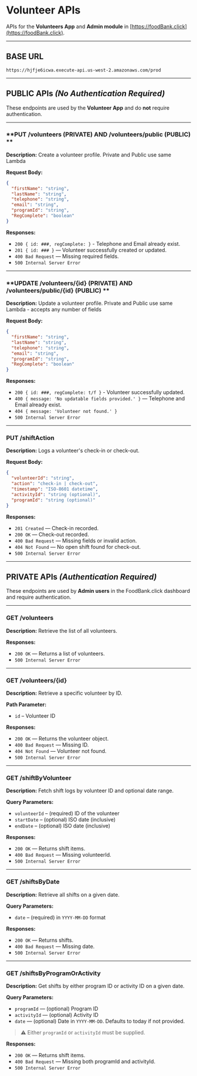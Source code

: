 # Volunteer APIs

APIs for the **Volunteers App** and **Admin module** in [https://foodBank.click](https://foodBank.click).

---

## **BASE URL**
```
https://hjfje6icwa.execute-api.us-west-2.amazonaws.com/prod
```

---

## PUBLIC APIs *(No Authentication Required)*

These endpoints are used by the **Volunteer App** and do **not** require authentication.

---

### **PUT /volunteers (PRIVATE) AND /volunteers/public (PUBLIC) **

**Description:** Create a volunteer profile. Private and Public use same Lambda

**Request Body:**
```json
{
  "firstName": "string",
  "lastName": "string",
  "telephone": "string",
  "email": "string",
  "programId": "string",
  "RegComplete": "boolean"
}
```

**Responses:**
- `200 { id: ###, regComplete: }` - Telephone and Email already exist.
- `201 { id: ### }` — Volunteer successfully created or updated.
- `400 Bad Request` — Missing required fields.
- `500 Internal Server Error`

---

### **UPDATE /volunteers/{id} (PRIVATE) AND /volunteers/public/{id} (PUBLIC) **

**Description:** Update a volunteer profile. Private and Public use same Lambda - accepts any number of fields

**Request Body:**
```json
{
  "firstName": "string",
  "lastName": "string",
  "telephone": "string",
  "email": "string",
  "programId": "string",
  "RegComplete": "boolean"
}
```

**Responses:**
- `200 { id: ###, regComplete: t/f }` - Volunteer successfully updated.
- `400 { message: 'No updatable fields provided.' }` — Telephone and Email already exist.
- `404 { message: 'Volunteer not found.' }`
- `500 Internal Server Error`

---

### **PUT /shiftAction**

**Description:** Logs a volunteer's check-in or check-out.

**Request Body:**
```json
{
  "volunteerId": "string",
  "action": "check-in | check-out",
  "timestamp": "ISO-8601 datetime",
  "activityId": "string (optional)",
  "programId": "string (optional)"
}
```

**Responses:**
- `201 Created` — Check-in recorded.
- `200 OK` — Check-out recorded.
- `400 Bad Request` — Missing fields or invalid action.
- `404 Not Found` — No open shift found for check-out.
- `500 Internal Server Error`

---

## PRIVATE APIs *(Authentication Required)*

These endpoints are used by **Admin users** in the FoodBank.click dashboard and require authentication.

---

### **GET /volunteers**

**Description:** Retrieve the list of all volunteers.

**Responses:**
- `200 OK` — Returns a list of volunteers.
- `500 Internal Server Error`

---

### **GET /volunteers/{id}**

**Description:** Retrieve a specific volunteer by ID.

**Path Parameter:**
- `id` – Volunteer ID

**Responses:**
- `200 OK` — Returns the volunteer object.
- `400 Bad Request` — Missing ID.
- `404 Not Found` — Volunteer not found.
- `500 Internal Server Error`

---

### **GET /shiftByVolunteer**

**Description:** Fetch shift logs by volunteer ID and optional date range.

**Query Parameters:**
- `volunteerId` – (required) ID of the volunteer
- `startDate` – (optional) ISO date (inclusive)
- `endDate` – (optional) ISO date (inclusive)

**Responses:**
- `200 OK` — Returns shift items.
- `400 Bad Request` — Missing volunteerId.
- `500 Internal Server Error`

---

### **GET /shiftsByDate**

**Description:** Retrieve all shifts on a given date.

**Query Parameters:**
- `date` – (required) in `YYYY-MM-DD` format

**Responses:**
- `200 OK` — Returns shifts.
- `400 Bad Request` — Missing date.
- `500 Internal Server Error`

---

### **GET /shiftsByProgramOrActivity**

**Description:** Get shifts by either program ID or activity ID on a given date.

**Query Parameters:**
- `programId` — (optional) Program ID
- `activityId` — (optional) Activity ID
- `date` — (optional) Date in `YYYY-MM-DD`. Defaults to today if not provided.

> ⚠️ Either `programId` or `activityId` must be supplied.

**Responses:**
- `200 OK` — Returns shift items.
- `400 Bad Request` — Missing both programId and activityId.
- `500 Internal Server Error`

